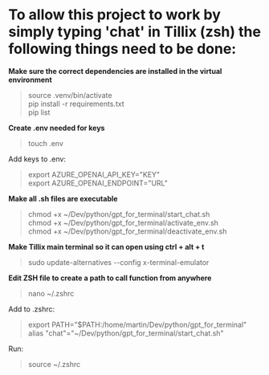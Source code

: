 # To allow this project to work by simply typing 'chat' in Tillix (zsh) the following things need to be done:

**Make sure the correct dependencies are installed in the virtual environment**
> source .venv/bin/activate  
> pip install -r requirements.txt  
> pip list  

**Create .env needed for keys**
> touch .env  

Add keys to .env:
> export AZURE_OPENAI_API_KEY="KEY"  
> export AZURE_OPENAI_ENDPOINT="URL"  

**Make all .sh files are executable**
> chmod +x ~/Dev/python/gpt_for_terminal/start_chat.sh  
> chmod +x ~/Dev/python/gpt_for_terminal/activate_env.sh  
> chmod +x ~/Dev/python/gpt_for_terminal/deactivate_env.sh  

**Make Tillix main terminal so it can open using ctrl + alt + t**
> sudo update-alternatives --config x-terminal-emulator  

**Edit ZSH file to create a path to call function from anywhere**
> nano ~/.zshrc  

Add to .zshrc:
> export PATH="$PATH:/home/martin/Dev/python/gpt_for_terminal"  
> alias "chat"="~/Dev/python/gpt_for_terminal/start_chat.sh"  

Run:
> source ~/.zshrc
